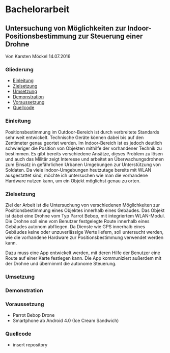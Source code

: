 # Bachelorarbeit

## Untersuchung von Möglichkeiten zur Indoor-Positionsbestimmung zur Steuerung einer Drohne

Von Karsten Möckel
14.07.2016

### Gliederung
* [Einleitung](#einleitung)
* [Zielsetzung](#zielsetzung)
* [Umsetzung](#umsetzung)
* [Demonstration](#demonstration)
* [Voraussetzung](#voraussetzung)
* [Quellcode](#quellcode)

### Einleitung

Positionsbestimmung im Outdoor-Bereich ist durch verbreitete Standards sehr weit entwickelt. Technische Geräte können dabei bis auf den Zentimeter genau geortet werden. Im Indoor-Bereich ist es jedoch deutlich schwieriger die Position von Objekten mithilfe der vorhandener Technik zu bestimmen. Es gibt bereits verschiedene Ansätze, dieses Problem zu lösen und auch das Militär zeigt Interesse und arbeitet an Überwachungsdrohnen zum Einsatz in gefährlichen Urbanen Umgebungen zur Unterstützung von Soldaten. Da viele Indoor-Umgebungen heutzutage bereits mit WLAN ausgestattet sind, möchte ich untersuchen wie man die vorhandene Hardware nutzen kann, um ein Objekt möglichst genau zu orten.

### Zielsetzung
Ziel der Arbeit ist die Untersuchung von verschiedenen Möglichkeiten zur Positionsbestimmung eines Objektes innerhalb eines Gebäudes. Das Objekt ist dabei eine Drohne vom Typ Parrot Bebop, mit integriertem WLAN-Modul. Die Drohne soll eine vom Benutzer festgelegte Route innerhalb eines Gebäudes autonom abfliegen. Da Dienste wie GPS innerhalb eines Gebäudes keine oder unzuverlässige Werte liefern, soll untersucht werden, wie die vorhandene Hardware zur Positionsbestimmung verwendet werden kann.

Dazu muss eine App entwickelt werden, mit deren Hilfe der Benutzer eine Route auf einer Karte festlegen kann. Die App kommuniziert außerdem mit der Drohne und übernimmt die autonome Steuerung.

### Umsetzung

### Demonstration

### Voraussetzung
* Parrot Bebop Drone
* Smartphone ab Android 4.0 (Ice Cream Sandwich)

### Quellcode
* insert repository
